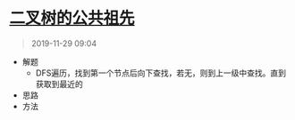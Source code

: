 # [二叉树的公共祖先](https://leetcode-cn.com/problems/lowest-common-ancestor-of-a-binary-tree/)
> 2019-11-29 09:04

- 解题
    - DFS遍历，找到第一个节点后向下查找，若无，则到上一级中查找。直到获取到最近的
- 思路
- 方法